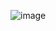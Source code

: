 ![image](https://github.com/SadiBarkinSeber/HTML-CSS-JS/assets/72513651/7d19c44d-06af-4105-aa69-e386c3be3204)
